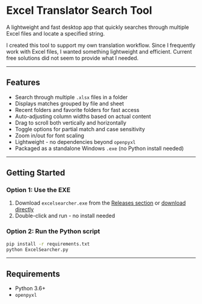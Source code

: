 # Excel Translator Search Tool

A lightweight and fast desktop app that quickly searches through multiple Excel files and locate a specified string.

I created this tool to support my own translation workflow. Since I frequently work with Excel files, I wanted something lightweight and efficient. Current free solutions did not seem to provide what I needed.

---

## Features

- Search through multiple `.xlsx` files in a folder
- Displays matches grouped by file and sheet
- Recent folders and favorite folders for fast access
- Auto-adjusting column widths based on actual content
- Drag to scroll both vertically and horizontally
- Toggle options for partial match and case sensitivity
- Zoom in/out for font scaling
- Lightweight - no dependencies beyond `openpyxl`
- Packaged as a standalone Windows `.exe` (no Python install needed)

---
## Getting Started

### Option 1: Use the EXE

1. Download `excelsearcher.exe` from the [Releases section](https://github.com/erjean/ExcelSearcher/releases) or [download directly](https://github.com/erjean/ExcelSearcher/releases/download/v1.0.0/Excel.Searcher.exe)
2. Double-click and run - no install needed

### Option 2: Run the Python script

```bash
pip install -r requirements.txt
python ExcelSearcher.py
```

---

## Requirements

- Python 3.6+
- `openpyxl`
